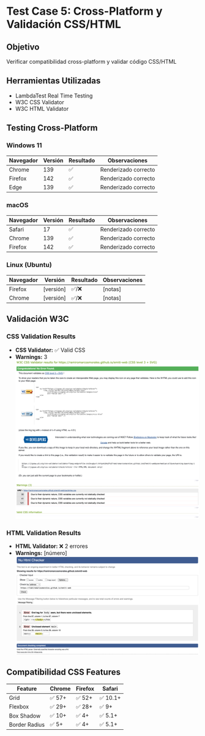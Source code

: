 # Test Case 5: Cross-Platform y Validación CSS/HTML

## Objetivo
Verificar compatibilidad cross-platform y validar código CSS/HTML

## Herramientas Utilizadas
- LambdaTest Real Time Testing
- W3C CSS Validator
- W3C HTML Validator

## Testing Cross-Platform

### Windows 11
| Navegador | Versión | Resultado | Observaciones |
|-----------|---------|-----------|---------------|
| Chrome | 139 | ✅ | Renderizado correcto | 
| Firefox | 142 | ✅ | Renderizado correcto |
| Edge | 139 | ✅ | Renderizado correcto |

### macOS
| Navegador | Versión | Resultado | Observaciones |
|-----------|---------|-----------|---------------|
| Safari | 17 | ✅ | Renderizado correcto |
| Chrome | 139 | ✅ | Renderizado correcto |
| Firefox | 142 | ✅ | Renderizado correcto |

### Linux (Ubuntu)
| Navegador | Versión | Resultado | Observaciones |
|-----------|---------|-----------|---------------|
| Firefox | [versión] | ✅/❌ | [notas] |
| Chrome | [versión] | ✅/❌ | [notas] |

## Validación W3C

### CSS Validation Results
- **CSS Validator:** ✅ Valid CSS
- **Warnings:** 3
![CSS Validation](../screenshots/css-validation.png)

### HTML Validation Results
- **HTML Validator:** ❌ 2 errores
- **Warnings:** [número]
![HTML Validation](../screenshots/html-validation.png)

## Compatibilidad CSS Features
| Feature | Chrome | Firefox | Safari |
|-----------|------------|-----------------|---------------------|
| Grid | ✅ 57+ | ✅ 52+ | ✅ 10.1+ |
| Flexbox | ✅ 29+ | ✅ 28+ | ✅ 9+ |
| Box Shadow | ✅ 10+ | ✅ 4+ | ✅ 5.1+ |
| Border Radius | ✅ 5+ | ✅ 4+ | ✅ 5.1+ |